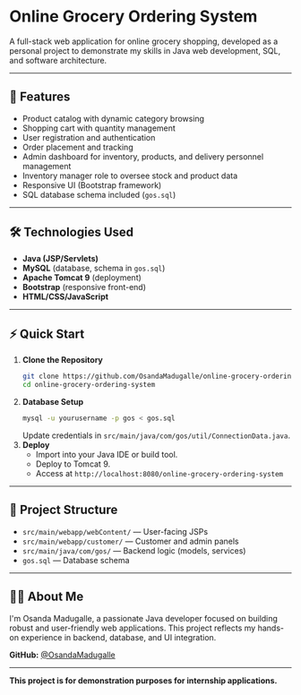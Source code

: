 # Online Grocery Ordering System

A full-stack web application for online grocery shopping, developed as a personal project to demonstrate my skills in Java web development, SQL, and software architecture.

---

## 🚀 Features

- Product catalog with dynamic category browsing
- Shopping cart with quantity management
- User registration and authentication
- Order placement and tracking
- Admin dashboard for inventory, products, and delivery personnel management
- Inventory manager role to oversee stock and product data
- Responsive UI (Bootstrap framework)
- SQL database schema included (`gos.sql`)

---

## 🛠️ Technologies Used

- **Java (JSP/Servlets)**
- **MySQL** (database, schema in `gos.sql`)
- **Apache Tomcat 9** (deployment)
- **Bootstrap** (responsive front-end)
- **HTML/CSS/JavaScript**

---

## ⚡ Quick Start

1. **Clone the Repository**
   ```bash
   git clone https://github.com/OsandaMadugalle/online-grocery-ordering-system.git
   cd online-grocery-ordering-system
   ```
2. **Database Setup**
   ```bash
   mysql -u yourusername -p gos < gos.sql
   ```
   Update credentials in `src/main/java/com/gos/util/ConnectionData.java`.
3. **Deploy**
   - Import into your Java IDE or build tool.
   - Deploy to Tomcat 9.
   - Access at `http://localhost:8080/online-grocery-ordering-system`

---

## 📁 Project Structure

- `src/main/webapp/webContent/` — User-facing JSPs
- `src/main/webapp/customer/` — Customer and admin panels
- `src/main/java/com/gos/` — Backend logic (models, services)
- `gos.sql` — Database schema

---

## 👨‍💻 About Me

I'm Osanda Madugalle, a passionate Java developer focused on building robust and user-friendly web applications. This project reflects my hands-on experience in backend, database, and UI integration.

**GitHub:** [@OsandaMadugalle](https://github.com/OsandaMadugalle)

---

**This project is for demonstration purposes for internship applications.**